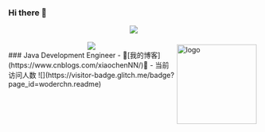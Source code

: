 ### Hi there 👋
<!-- 敲代码的图片 -->
<div align="center" ><img order-radius="100px" src="https://cdn.jsdelivr.net/gh/sun0225SUN/photos/images/202108300019556.gif"/></div>
<br>
<img src="https://github-readme-stats.vercel.app/api?username=Wonderchn&show_icons=true" alt="logo" height="160" align="right" style="margin: 5px; margin-bottom: 20px;" />
<!-- 贪吃蛇代码贡献图 -->
<div align="center"><img src="https://cdn.jsdelivr.net/gh/sun0225SUN/sun0225SUN/contribution-snake/github-contribution-grid-snake.svg" /></div>
### Java Development Engineer
- 🚩[我的博客](https://www.cnblogs.com/xiaochenNN/)🚩   
- 当前访问人数 ![](https://visitor-badge.glitch.me/badge?page_id=woderchn.readme)

